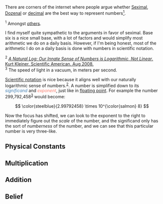 

There are corners of the internet where people argue whether [Seximal](https://www.seximal.net/), [Dozenal](https://en.wikipedia.org/wiki/Duodecimal) or [decimal](https://en.wikipedia.org/wiki/Decimal) are the best way to represent numbers<a href="#others"><sup>1</sup></a>. 

<aside> <sup id="others">1</sup> 
  Amongst <a href="https://en.wikipedia.org/wiki/Numeral_system">others</a>.
</aside>

I find myself quite sympathetic to the arguments in favor of seximal.  Base six
is a nice small base, with a lot of factors and would simplify most arithmetic
we do on a daily basis.  However, if I'm being honest, most of the arithmetic I
do on a daily basis is done with numbers in scientific notation.

<aside> <sup id="natural-log">2</sup>
<a href="https://www.scientificamerican.com/article/a-natural-log/">
<i>A Natural Log: Our Innate Sense of Numbers is Logarithmic, Not Linear</i>. Kurt Kleiner. Scientific American. Aug 2008.
</a>
</aside>

<aside> <sup id="speed-of-light">3</sup>
The speed of light in a vacuum, in meters per second.
</aside>

<style>
	.em1 {color: steelblue}
	.em2 {color: salmon}
</style>

[Scientific notation](https://en.wikipedia.org/wiki/Scientific_notation) is nice because it aligns well with our naturally logarithmic sense of numbers.<sup><a href="#natural-log">2</a></sup>. A number is simplified down to its <i class="em1">significand</i> and <i class="em2">exponent</i>, just like in [floating point](https://en.wikipedia.org/wiki/Floating-point_arithmetic).  For example the number 299,792,458<sup><a href="#speed-of-light">3</a></sup> would become:

$$ \color{steelblue}{2.99792458} \times 10^{\color{salmon} 8} $$

Now the focus has shifted, we can look to the exponent to the right to immediately figure out the <i>scale</i>
of the number, and the significand only has the sort of <i>numberness</i> of the number, and we can see that this
particular number is very three-like.

## Physical Constants

## Multiplication

## Addition

## Belief
